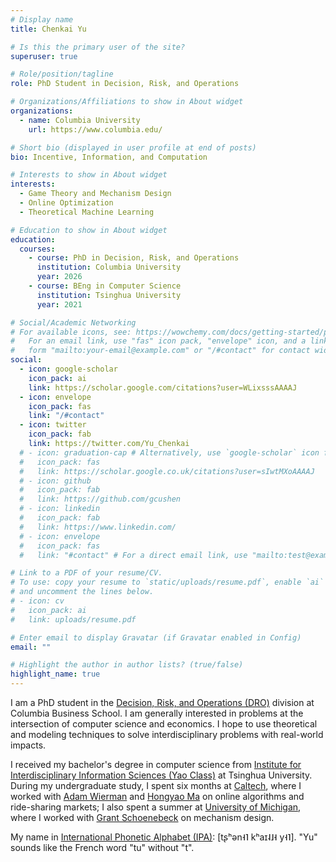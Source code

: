 ```yaml
---
# Display name
title: Chenkai Yu

# Is this the primary user of the site?
superuser: true

# Role/position/tagline
role: PhD Student in Decision, Risk, and Operations

# Organizations/Affiliations to show in About widget
organizations:
  - name: Columbia University
    url: https://www.columbia.edu/

# Short bio (displayed in user profile at end of posts)
bio: Incentive, Information, and Computation

# Interests to show in About widget
interests:
  - Game Theory and Mechanism Design
  - Online Optimization
  - Theoretical Machine Learning

# Education to show in About widget
education:
  courses:
    - course: PhD in Decision, Risk, and Operations
      institution: Columbia University
      year: 2026
    - course: BEng in Computer Science
      institution: Tsinghua University
      year: 2021

# Social/Academic Networking
# For available icons, see: https://wowchemy.com/docs/getting-started/page-builder/#icons
#   For an email link, use "fas" icon pack, "envelope" icon, and a link in the
#   form "mailto:your-email@example.com" or "/#contact" for contact widget.
social:
  - icon: google-scholar
    icon_pack: ai
    link: https://scholar.google.com/citations?user=WLixsssAAAAJ
  - icon: envelope
    icon_pack: fas
    link: "/#contact"
  - icon: twitter
    icon_pack: fab
    link: https://twitter.com/Yu_Chenkai
  # - icon: graduation-cap # Alternatively, use `google-scholar` icon from `ai` icon pack
  #   icon_pack: fas
  #   link: https://scholar.google.co.uk/citations?user=sIwtMXoAAAAJ
  # - icon: github
  #   icon_pack: fab
  #   link: https://github.com/gcushen
  # - icon: linkedin
  #   icon_pack: fab
  #   link: https://www.linkedin.com/
  # - icon: envelope
  #   icon_pack: fas
  #   link: "#contact" # For a direct email link, use "mailto:test@example.org".

# Link to a PDF of your resume/CV.
# To use: copy your resume to `static/uploads/resume.pdf`, enable `ai` icons in `params.toml`,
# and uncomment the lines below.
# - icon: cv
#   icon_pack: ai
#   link: uploads/resume.pdf

# Enter email to display Gravatar (if Gravatar enabled in Config)
email: ""

# Highlight the author in author lists? (true/false)
highlight_name: true
---
```


I am a PhD student in the [Decision, Risk, and Operations (DRO)](https://academics.gsb.columbia.edu/phd/academics/dro) division at Columbia Business School. I am generally interested in problems at the intersection of computer science and economics. I hope to use theoretical and modeling techniques to solve interdisciplinary problems with real-world impacts.

I received my bachelor's degree in computer science from [Institute for Interdisciplinary Information Sciences (Yao Class)](https://iiis.tsinghua.edu.cn/en/) at Tsinghua University. During my undergraduate study, I spent six months at [Caltech](https://www.caltech.edu/), where I worked with [Adam Wierman](https://adamwierman.com/) and [Hongyao Ma](https://www.hongyaoma.com/) on online algorithms and ride-sharing markets; I also spent a summer at [University of Michigan](https://umich.edu/), where I worked with [Grant Schoenebeck](http://schoeneb.people.si.umich.edu/) on mechanism design.

My name in [International Phonetic Alphabet (IPA)](https://www.internationalphoneticassociation.org/IPAcharts/inter_chart_2018/IPA_2018.html): \[tʂʰən˧˥ kʰaɪ˨˩˧ y˧˥\]. "Yu" sounds like the French word "tu" without "t".

<!-- {{< icon name="download" pack="fas" >}} Download my {{< staticref "uploads/demo_resume.pdf" "newtab" >}}resumé{{< /staticref >}}. -->

